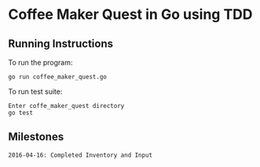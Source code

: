 # Coffee Maker Quest in Go using TDD

## Running Instructions

To run the program:

	go run coffee_maker_quest.go

To run test suite:

	Enter coffe_maker_quest directory
	go test

## Milestones
	2016-04-16: Completed Inventory and Input

